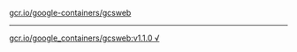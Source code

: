 [gcr.io/google-containers/gcsweb](https://hub.docker.com/r/sqeven/gcsweb/tags/) 

----
[gcr.io/google_containers/gcsweb:v1.1.0 √](https://hub.docker.com/r/sqeven/gcsweb/tags/)

